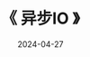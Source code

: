 ---
title: "《 异步IO 》"
date: 2024-04-27  
menu:
  main:
    identifier: "linux-asyn"
    parent: "linux"
    name: "《 异步IO 》"
    weight: 4
---